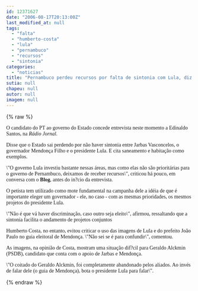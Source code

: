 ```yaml
---
id: 12371627
date: "2006-08-17T20:13:00Z"
last_modified_at: null
tags:
  - "falta"
  - "humberto-costa"
  - "lula"
  - "pernambuco"
  - "recursos"
  - "sintonia"
categories:
  - "noticias"
title: "Pernambuco perdeu recursos por falta de sintonia com Lula, diz Humberto"
sutia: null
chapeu: null
autor: null
imagem: null
---
```

{% raw %}
<p><P><FONT face=Verdana>O candidato do PT ao governo do Estado concede entrevista neste momento a Edinaldo Santos, na <EM>Rádio Jornal</EM>.</FONT></P></p>
<p><P><FONT face=Verdana>Disse que o Estado sai perdendo por não haver&nbsp;sintonia entre Jarbas Vasconcelos, o governador Mendonça Filho e o presidente Lula. E cita saneamento e habitação como exemplos.</FONT></P></p>
<p><P><FONT face=Verdana>\"O governo Lula investiu bastante nessas áreas, mas como elas não são prioritárias para o governo de Pernambuco, deixamos de receber recursos\", criticou há pouco, em conversa com o <STRONG>Blog</STRONG>, antes do in?cio da entrevista.</FONT></P></p>
<p><P><FONT face=Verdana>O petista tem utilizado como mote fundamental na campanha dele a idéia de que é importante eleger um governador - ele, no caso - com as mesmas prioridades, os mesmos projetos do presidente Lula.</FONT></P></p>
<p><P><FONT face=Verdana>\"Não é que vá haver discriminação, caso outro seja eleito\", afirmou, ressaltando que a sintonia facilita o andamento de projetos conjuntos</FONT></P></p>
<p><P><FONT face=Verdana>Humberto Costa, no entanto, evitou criticar o uso das imagens de Lula e do prefeito João Paulo no guia eleitoral de Mendonça. \"Não sei se é para confundir\", comentou.</FONT></P></p>
<p><P><FONT face=Verdana>As imagens, na opinião de Costa, mostram uma situação dif?cil para Geraldo Alckmin (PSDB), candidato que conta com o apoio de Jarbas e Mendonça.</FONT></P></p>
<p><P><FONT face=Verdana>\"O coitado do Geraldo Alckmin, foi completamente abandonado pelos aliados. Ao invés de falar dele (o guia de Mendonça), bota o presidente Lula para falar\".</FONT></P> </p>
{% endraw %}